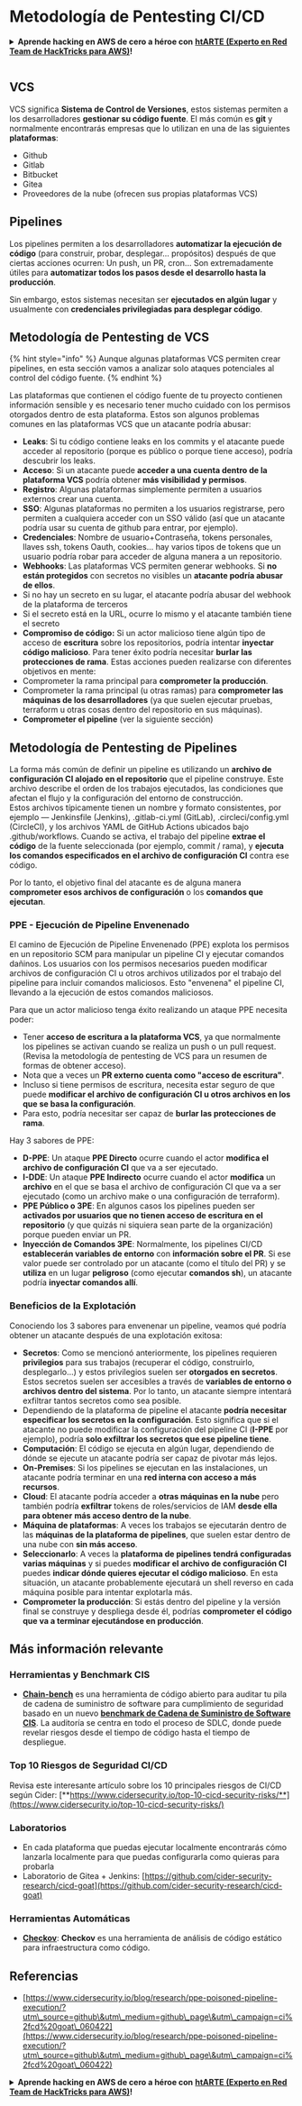 # Metodología de Pentesting CI/CD

<details>

<summary><strong>Aprende hacking en AWS de cero a héroe con</strong> <a href="https://training.hacktricks.xyz/courses/arte"><strong>htARTE (Experto en Red Team de HackTricks para AWS)</strong></a><strong>!</strong></summary>

Otras formas de apoyar a HackTricks:

* Si quieres ver a tu **empresa anunciada en HackTricks** o **descargar HackTricks en PDF** revisa los [**PLANES DE SUSCRIPCIÓN**](https://github.com/sponsors/carlospolop)!
* Obtén el [**merchandising oficial de PEASS & HackTricks**](https://peass.creator-spring.com)
* Descubre [**La Familia PEASS**](https://opensea.io/collection/the-peass-family), nuestra colección de [**NFTs**](https://opensea.io/collection/the-peass-family) exclusivos
* **Únete al** 💬 [**grupo de Discord**](https://discord.gg/hRep4RUj7f) o al [**grupo de telegram**](https://t.me/peass) o **sígueme** en **Twitter** 🐦 [**@carlospolopm**](https://twitter.com/carlospolopm)**.**
* **Comparte tus trucos de hacking enviando PRs a los repositorios de github de** [**HackTricks**](https://github.com/carlospolop/hacktricks) y [**HackTricks Cloud**](https://github.com/carlospolop/hacktricks-cloud).

</details>

<figure><img src="../.gitbook/assets/CLOUD-logo-letters.svg" alt=""><figcaption></figcaption></figure>

## VCS

VCS significa **Sistema de Control de Versiones**, estos sistemas permiten a los desarrolladores **gestionar su código fuente**. El más común es **git** y normalmente encontrarás empresas que lo utilizan en una de las siguientes **plataformas**:

* Github
* Gitlab
* Bitbucket
* Gitea
* Proveedores de la nube (ofrecen sus propias plataformas VCS)

## Pipelines

Los pipelines permiten a los desarrolladores **automatizar la ejecución de código** (para construir, probar, desplegar... propósitos) después de que ciertas acciones ocurren: Un push, un PR, cron... Son extremadamente útiles para **automatizar todos los pasos desde el desarrollo hasta la producción**.

Sin embargo, estos sistemas necesitan ser **ejecutados en algún lugar** y usualmente con **credenciales privilegiadas para desplegar código**.

## Metodología de Pentesting de VCS

{% hint style="info" %}
Aunque algunas plataformas VCS permiten crear pipelines, en esta sección vamos a analizar solo ataques potenciales al control del código fuente.
{% endhint %}

Las plataformas que contienen el código fuente de tu proyecto contienen información sensible y es necesario tener mucho cuidado con los permisos otorgados dentro de esta plataforma. Estos son algunos problemas comunes en las plataformas VCS que un atacante podría abusar:

* **Leaks**: Si tu código contiene leaks en los commits y el atacante puede acceder al repositorio (porque es público o porque tiene acceso), podría descubrir los leaks.
* **Acceso**: Si un atacante puede **acceder a una cuenta dentro de la plataforma VCS** podría obtener **más visibilidad y permisos**.
* **Registro**: Algunas plataformas simplemente permiten a usuarios externos crear una cuenta.
* **SSO**: Algunas plataformas no permiten a los usuarios registrarse, pero permiten a cualquiera acceder con un SSO válido (así que un atacante podría usar su cuenta de github para entrar, por ejemplo).
* **Credenciales**: Nombre de usuario+Contraseña, tokens personales, llaves ssh, tokens Oauth, cookies... hay varios tipos de tokens que un usuario podría robar para acceder de alguna manera a un repositorio.
* **Webhooks**: Las plataformas VCS permiten generar webhooks. Si **no están protegidos** con secretos no visibles un **atacante podría abusar de ellos**.
* Si no hay un secreto en su lugar, el atacante podría abusar del webhook de la plataforma de terceros
* Si el secreto está en la URL, ocurre lo mismo y el atacante también tiene el secreto
* **Compromiso de código:** Si un actor malicioso tiene algún tipo de acceso de **escritura** sobre los repositorios, podría intentar **inyectar código malicioso**. Para tener éxito podría necesitar **burlar las protecciones de rama**. Estas acciones pueden realizarse con diferentes objetivos en mente:
* Comprometer la rama principal para **comprometer la producción**.
* Comprometer la rama principal (u otras ramas) para **comprometer las máquinas de los desarrolladores** (ya que suelen ejecutar pruebas, terraform u otras cosas dentro del repositorio en sus máquinas).
* **Comprometer el pipeline** (ver la siguiente sección)

## Metodología de Pentesting de Pipelines

La forma más común de definir un pipeline es utilizando un **archivo de configuración CI alojado en el repositorio** que el pipeline construye. Este archivo describe el orden de los trabajos ejecutados, las condiciones que afectan el flujo y la configuración del entorno de construcción.\
Estos archivos típicamente tienen un nombre y formato consistentes, por ejemplo — Jenkinsfile (Jenkins), .gitlab-ci.yml (GitLab), .circleci/config.yml (CircleCI), y los archivos YAML de GitHub Actions ubicados bajo .github/workflows. Cuando se activa, el trabajo del pipeline **extrae el código** de la fuente seleccionada (por ejemplo, commit / rama), y **ejecuta los comandos especificados en el archivo de configuración CI** contra ese código.

Por lo tanto, el objetivo final del atacante es de alguna manera **comprometer esos archivos de configuración** o los **comandos que ejecutan**.

### PPE - Ejecución de Pipeline Envenenado

El camino de Ejecución de Pipeline Envenenado (PPE) explota los permisos en un repositorio SCM para manipular un pipeline CI y ejecutar comandos dañinos. Los usuarios con los permisos necesarios pueden modificar archivos de configuración CI u otros archivos utilizados por el trabajo del pipeline para incluir comandos maliciosos. Esto "envenena" el pipeline CI, llevando a la ejecución de estos comandos maliciosos.

Para que un actor malicioso tenga éxito realizando un ataque PPE necesita poder:

* Tener **acceso de escritura a la plataforma VCS**, ya que normalmente los pipelines se activan cuando se realiza un push o un pull request. (Revisa la metodología de pentesting de VCS para un resumen de formas de obtener acceso).
* Nota que a veces un **PR externo cuenta como "acceso de escritura"**.
* Incluso si tiene permisos de escritura, necesita estar seguro de que puede **modificar el archivo de configuración CI u otros archivos en los que se basa la configuración**.
* Para esto, podría necesitar ser capaz de **burlar las protecciones de rama**.

Hay 3 sabores de PPE:

* **D-PPE**: Un ataque **PPE Directo** ocurre cuando el actor **modifica el archivo de configuración CI** que va a ser ejecutado.
* **I-DDE**: Un ataque **PPE Indirecto** ocurre cuando el actor **modifica** un **archivo** en el que se basa el archivo de configuración CI que va a ser ejecutado (como un archivo make o una configuración de terraform).
* **PPE Público o 3PE**: En algunos casos los pipelines pueden ser **activados por usuarios que no tienen acceso de escritura en el repositorio** (y que quizás ni siquiera sean parte de la organización) porque pueden enviar un PR.
* **Inyección de Comandos 3PE**: Normalmente, los pipelines CI/CD **establecerán variables de entorno** con **información sobre el PR**. Si ese valor puede ser controlado por un atacante (como el título del PR) y se **utiliza** en un lugar **peligroso** (como ejecutar **comandos sh**), un atacante podría **inyectar comandos allí**.

### Beneficios de la Explotación

Conociendo los 3 sabores para envenenar un pipeline, veamos qué podría obtener un atacante después de una explotación exitosa:

* **Secretos**: Como se mencionó anteriormente, los pipelines requieren **privilegios** para sus trabajos (recuperar el código, construirlo, desplegarlo...) y estos privilegios suelen ser **otorgados en secretos**. Estos secretos suelen ser accesibles a través de **variables de entorno o archivos dentro del sistema**. Por lo tanto, un atacante siempre intentará exfiltrar tantos secretos como sea posible.
* Dependiendo de la plataforma de pipeline el atacante **podría necesitar especificar los secretos en la configuración**. Esto significa que si el atacante no puede modificar la configuración del pipeline CI (**I-PPE** por ejemplo), podría **solo exfiltrar los secretos que ese pipeline tiene**.
* **Computación**: El código se ejecuta en algún lugar, dependiendo de dónde se ejecute un atacante podría ser capaz de pivotar más lejos.
* **On-Premises**: Si los pipelines se ejecutan en las instalaciones, un atacante podría terminar en una **red interna con acceso a más recursos**.
* **Cloud**: El atacante podría acceder a **otras máquinas en la nube** pero también podría **exfiltrar** tokens de roles/servicios de IAM **desde ella para obtener** **más acceso dentro de la nube**.
* **Máquina de plataformas**: A veces los trabajos se ejecutarán dentro de las **máquinas de la plataforma de pipelines**, que suelen estar dentro de una nube con **sin más acceso**.
* **Seleccionarlo**: A veces la **plataforma de pipelines tendrá configuradas varias máquinas** y si puedes **modificar el archivo de configuración CI** puedes **indicar dónde quieres ejecutar el código malicioso**. En esta situación, un atacante probablemente ejecutará un shell reverso en cada máquina posible para intentar explotarla más.
* **Comprometer la producción**: Si estás dentro del pipeline y la versión final se construye y despliega desde él, podrías **comprometer el código que va a terminar ejecutándose en producción**.

## Más información relevante

### Herramientas y Benchmark CIS

* [**Chain-bench**](https://github.com/aquasecurity/chain-bench) es una herramienta de código abierto para auditar tu pila de cadena de suministro de software para cumplimiento de seguridad basado en un nuevo [**benchmark de Cadena de Suministro de Software CIS**](https://github.com/aquasecurity/chain-bench/blob/main/docs/CIS-Software-Supply-Chain-Security-Guide-v1.0.pdf). La auditoría se centra en todo el proceso de SDLC, donde puede revelar riesgos desde el tiempo de código hasta el tiempo de despliegue.

### Top 10 Riesgos de Seguridad CI/CD

Revisa este interesante artículo sobre los 10 principales riesgos de CI/CD según Cider: [**https://www.cidersecurity.io/top-10-cicd-security-risks/**](https://www.cidersecurity.io/top-10-cicd-security-risks/)

### Laboratorios

* En cada plataforma que puedas ejecutar localmente encontrarás cómo lanzarla localmente para que puedas configurarla como quieras para probarla
* Laboratorio de Gitea + Jenkins: [https://github.com/cider-security-research/cicd-goat](https://github.com/cider-security-research/cicd-goat)

### Herramientas Automáticas

* [**Checkov**](https://github.com/bridgecrewio/checkov): **Checkov** es una herramienta de análisis de código estático para infraestructura como código.

## Referencias

* [https://www.cidersecurity.io/blog/research/ppe-poisoned-pipeline-execution/?utm\_source=github\&utm\_medium=github\_page\&utm\_campaign=ci%2fcd%20goat\_060422](https://www.cidersecurity.io/blog/research/ppe-poisoned-pipeline-execution/?utm\_source=github\&utm\_medium=github\_page\&utm\_campaign=ci%2fcd%20goat\_060422)

<details>

<summary><strong>Aprende hacking en AWS de cero a héroe con</strong> <a href="https://training.hacktricks.xyz/courses/arte"><strong>htARTE (Experto en Red Team de HackTricks para AWS)</strong></a><strong>!</strong></summary>

Otras formas de apoyar a HackTricks:

* Si quieres ver a tu **empresa anunciada en HackTricks** o **descargar HackTricks en PDF** revisa los [**PLANES DE SUSCRIPCIÓN**](https://github.com/sponsors/carlospolop)!
* Obtén el [**merchandising oficial de PEASS & HackTricks**](https://peass.creator-spring.com)
* Descubre [**La Familia PEASS**](https://opensea.io/collection/the-peass-family), nuestra colección de [**NFTs**](https://opensea.io/collection/the-peass-family) exclusivos
* **Únete al** 💬 [**grupo de Discord**](https://discord.gg/hRep4RUj7f) o al [**grupo de telegram**](https://t.me/peass) o **sígueme** en **Twitter** 🐦 [**@carlospolopm**](https://twitter.com/carlospolopm)**.**
* **Comparte tus trucos de hacking enviando PRs a los repositorios de github de** [**HackTricks**](https://github.com/carlospolop/hacktricks) y [**HackTricks Cloud**](https://github.com/carlospolop/hacktricks-cloud).

</details>

